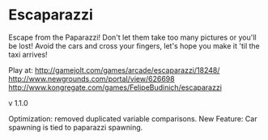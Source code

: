Escaparazzi
===========

Escape from the Paparazzi! Don't let them take too many pictures or you'll be lost! Avoid the cars and cross your fingers, let's hope you make it 'til the taxi arrives!

Play at:
http://gamejolt.com/games/arcade/escaparazzi/18248/
http://www.newgrounds.com/portal/view/626698
http://www.kongregate.com/games/FelipeBudinich/escaparazzi

v 1.1.0

Optimization: removed duplicated variable comparisons.
New Feature: Car spawning is tied to paparazzi spawning.